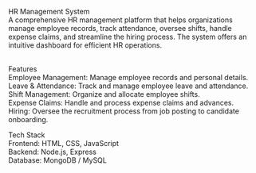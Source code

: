 HR Management System<br>
A comprehensive HR management platform that helps organizations manage employee records, track attendance, oversee shifts, handle expense claims, and streamline the hiring process. The system offers an intuitive dashboard for efficient HR operations.<br><br>

Features<br>
Employee Management: Manage employee records and personal details. <br>
Leave & Attendance: Track and manage employee leave and attendance.<br>
Shift Management: Organize and allocate employee shifts.<br>
Expense Claims: Handle and process expense claims and advances.<br>
Hiring: Oversee the recruitment process from job posting to candidate onboarding.<br>

Tech Stack <br>
Frontend: HTML, CSS, JavaScript <br>
Backend: Node.js, Express <br>
Database: MongoDB / MySQL <br>

